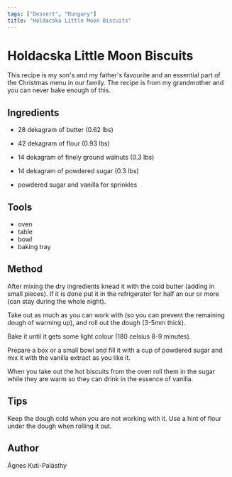```yaml
---
tags: ["Dessert", "Hungary"]
title: "Holdacska Little Moon Biscuits"
---
```


<TagLinks />

# Holdacska Little Moon Biscuits

This recipe is my son's and my father's favourite and an essential part of the Christmas menu in our family. The recipe is from my grandmother and you can never bake enough of this.  

## Ingredients

- 28 dekagram of butter (0.62 lbs)
- 42 dekagram of flour (0.93 lbs)
- 14 dekagram of finely ground walnuts (0.3 lbs)
- 14 dekagram of powdered sugar (0.3 lbs)

- powdered sugar and vanilla for sprinkles

## Tools

- oven
- table
- bowl
- baking tray

## Method

After mixing the dry ingredients knead it with the cold butter 
(adding in small pieces). If it is done put it in the refrigerator for half an our or more (can stay during the whole night).

Take out as much as you can work with (so you can prevent the remaining dough of warming up), and roll out the dough (3-5mm thick). 

Bake it until it gets some light colour (180 celsius 8-9 minutes). 

Prepare a box or a small bowl and fill it with a cup of powdered sugar and mix it with the vanilla extract as you like it. 

When you take out the hot biscuits from the oven 
roll them in the sugar while they are warm so they can drink in the essence of vanilla. 


## Tips

Keep the dough cold when you are not working with it. 
Use a hint of flour under the dough when rolling it out. 

## Author

Ágnes Kuti-Palásthy 
